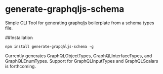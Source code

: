 # generate-graphqljs-schema
Simple CLI Tool for generating graphqljs boilerplate from a schema types file.

##Installation

```
npm install generate-grapqhljs-schema -g
```

Currently generates GraphQLObjectTypes, GraphQLInterfaceTypes, and GraphQLEnumTypes.  Support for GraphQLInputTypes and GraphQLScalars is forthcoming. 



